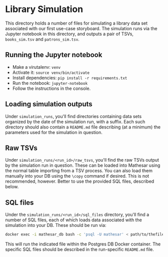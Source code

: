 # Library Simulation

This directory holds a number of files for simulating a library data set associated with our first use-case storyboard. The simulation runs via the Jupyter notebook in this directory, and outputs a pair of TSVs, `books_sim.tsv` and `patrons_sim.tsv`.

## Running the Jupyter notebook

- Make a virutalenv: `venv`
- Activate it: `source venv/bin/activate`
- Install dependencies: `pip install -r requirements.txt`
- Run the notebook: `jupyter-notebook`
- Follow the instructions in the console.

## Loading simulation outputs

Under `simulation_runs`, you'll find directories containing data sets organized by the date of the simulation run, with a suffix. Each such directory should also contain a `README.md` file describing (at a minimum) the parameters used for the simulation in question.

## Raw TSVs

Under `simulation_runs/<run_id>/raw_tsvs`, you'll find the raw TSVs output by the simulation run in question. These can be loaded into Mathesar using the normal table importing from a TSV process. You can also load them manually into your DB using the `\copy` command if desired. This is not recommended, however. Better to use the provided SQL files, described below.

## SQL files

Under the `simulation_runs/<run_id>/sql_files` directory, you'll find a number of SQL files, each of which loads data associated with the simulation into your DB. These should be run via:

``` sh
docker exec -i mathesar_db bash -c 'psql -U mathesar' < path/to/thefile.sql
```
This will run the indicated file within the Postgres DB Docker container. The specific SQL files should be described in the run-specific `README.md` file.
